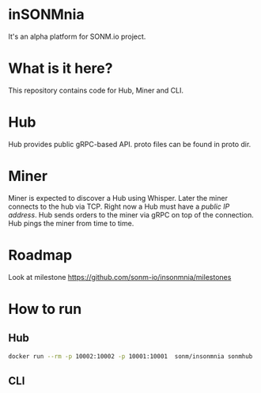 # inSONMnia

It's an alpha platform for SONM.io project.

# What is it here?

This repository contains code for Hub, Miner and CLI.

# Hub

Hub provides public gRPC-based API. proto files can be found in proto dir.

# Miner

Miner is expected to discover a Hub using Whisper. Later the miner connects to the hub via TCP. Right now a Hub must have a *public IP address*. Hub sends orders to the miner via gRPC on top of the connection. Hub pings the miner from time to time.

# Roadmap

Look at milestone https://github.com/sonm-io/insonmnia/milestones

# How to run

## Hub

```bash
docker run --rm -p 10002:10002 -p 10001:10001  sonm/insonmnia sonmhub
```

## CLI
